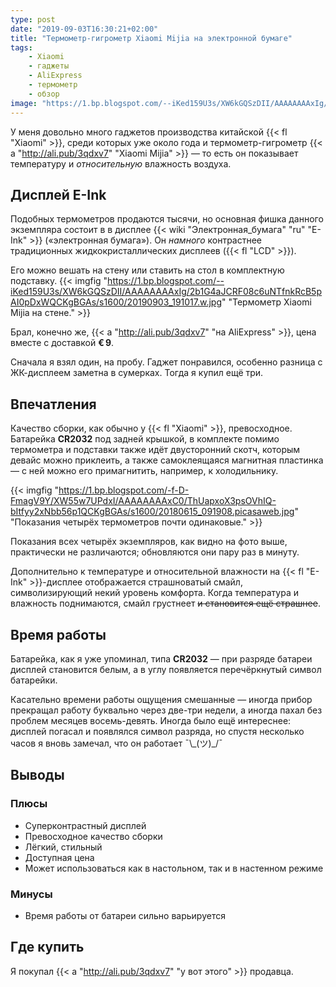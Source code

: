 ```yaml
---
type: post
date: "2019-09-03T16:30:21+02:00"
title: "Термометр-гигрометр Xiaomi Mijia на электронной бумаге"
tags:
    - Xiaomi
    - гаджеты
    - AliExpress
    - термометр
    - обзор
image: "https://1.bp.blogspot.com/--iKed159U3s/XW6kGQSzDII/AAAAAAAAxIg/2b1G4aJCRF08c6uNTfnkRcB5pAI0pDxWQCKgBGAs/s1600/20190903_191017.w.jpg"
---
```


У меня довольно много гаджетов производства китайской {{< fl "Xiaomi" >}}, среди которых уже около года и термометр-гигрометр {{< a "http://ali.pub/3qdxv7" "Xiaomi Mijia" >}} — то есть он показывает температуру и *относительную* влажность воздуха.

<!--more-->

## Дисплей E-Ink

Подобных термометров продаются тысячи, но основная фишка данного экземпляра состоит в в дисплее {{< wiki "Электронная_бумага" "ru" "E-Ink" >}} («электронная бумага»). Он *намного* контрастнее традиционных жидкокристаллических дисплеев ({{< fl "LCD" >}}).

Его можно вешать на стену или ставить на стол в комплектную подставку.
{{< imgfig "https://1.bp.blogspot.com/--iKed159U3s/XW6kGQSzDII/AAAAAAAAxIg/2b1G4aJCRF08c6uNTfnkRcB5pAI0pDxWQCKgBGAs/s1600/20190903_191017.w.jpg" "Термометр Xiaomi Mijia на стене." >}} 

Брал, конечно же, {{< a "http://ali.pub/3qdxv7" "на AliExpress" >}}, цена вместе с доставкой **€ 9**.

Сначала я взял один, на пробу. Гаджет понравился, особенно разница с ЖК-дисплеем заметна в сумерках. Тогда я купил ещё три.

## Впечатления

Качество сборки, как обычно у {{< fl "Xiaomi" >}}, превосходное. Батарейка **CR2032** под задней крышкой, в комплекте помимо термометра и подставки также идёт двусторонний скотч, которым девайс можно приклеить, а также самоклеящаяся магнитная пластинка — с ней можно его примагнитить, например, к холодильнику.

{{< imgfig "https://1.bp.blogspot.com/-f-D-FmagV9Y/XW55w7UPdxI/AAAAAAAAxC0/ThUapxoX3psOVhIQ-bItfyy2xNbb56p1QCKgBGAs/s1600/20180615_091908.picasaweb.jpg" "Показания четырёх термометров почти одинаковые." >}}

Показания всех четырёх экземпляров, как видно на фото выше, практически не различаются; обновляются они пару раз в минуту.

Дополнительно к температуре и относительной влажности на {{< fl "E-Ink" >}}-дисплее отображается страшноватый смайл, символизирующий некий уровень комфорта. Когда температура и влажность поднимаются, смайл грустнеет ~~и становится ещё страшнее~~.

## Время работы

Батарейка, как я уже упоминал, типа **CR2032** — при разряде батареи дисплей становится белым, а в углу появляется перечёркнутый символ батарейки.

Касательно времени работы ощущения смешанные — иногда прибор прекращал работу буквально через две-три недели, а иногда пахал без проблем месяцев восемь-девять. Иногда было ещё интереснее: дисплей погасал и появлялся символ разряда, но спустя несколько часов я вновь замечал, что он работает ¯\\\_(ツ)\_/¯

## Выводы

### Плюсы

* Суперконтрастный дисплей
* Превосходное качество сборки
* Лёгкий, стильный
* Доступная цена
* Может использоваться как в настольном, так и в настенном режиме

### Минусы

* Время работы от батареи сильно варьируется

## Где купить

Я покупал {{< a "http://ali.pub/3qdxv7" "у вот этого" >}} продавца.